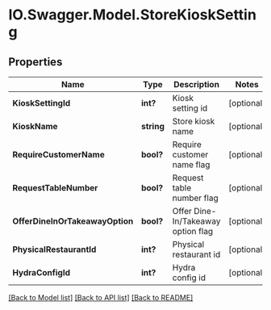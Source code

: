 # IO.Swagger.Model.StoreKioskSetting
## Properties

Name | Type | Description | Notes
------------ | ------------- | ------------- | -------------
**KioskSettingId** | **int?** | Kiosk setting id | [optional] 
**KioskName** | **string** | Store kiosk name | [optional] 
**RequireCustomerName** | **bool?** | Require customer name flag | [optional] 
**RequestTableNumber** | **bool?** | Request table number flag | [optional] 
**OfferDineInOrTakeawayOption** | **bool?** | Offer Dine-In/Takeaway option flag | [optional] 
**PhysicalRestaurantId** | **int?** | Physical restaurant id | [optional] 
**HydraConfigId** | **int?** | Hydra config id | [optional] 

[[Back to Model list]](../README.md#documentation-for-models) [[Back to API list]](../README.md#documentation-for-api-endpoints) [[Back to README]](../README.md)

